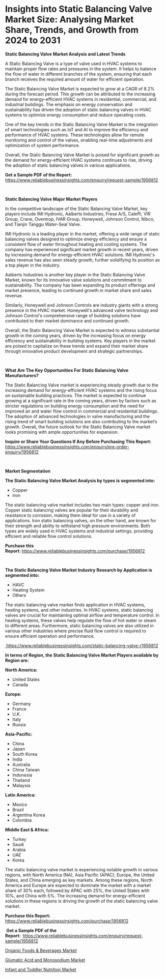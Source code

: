 <p><h1>Insights into Static Balancing Valve Market Size: Analysing Market Share, Trends, and Growth from 2024 to 2031</h1></p><p><strong>Static Balancing Valve Market Analysis and Latest Trends</strong></p>
<p><p>A Static Balancing Valve is a type of valve used in HVAC systems to maintain proper flow rates and pressures in the system. It helps to balance the flow of water in different branches of the system, ensuring that each branch receives the required amount of water for efficient operation.</p><p>The Static Balancing Valve Market is expected to grow at a CAGR of 8.2% during the forecast period. This growth can be attributed to the increasing demand for energy-efficient HVAC systems in residential, commercial, and industrial buildings. The emphasis on energy conservation and sustainability has driven the adoption of static balancing valves in HVAC systems to optimize energy consumption and reduce operating costs.</p><p>One of the key trends in the Static Balancing Valve Market is the integration of smart technologies such as IoT and AI to improve the efficiency and performance of HVAC systems. These technologies allow for remote monitoring and control of the valves, enabling real-time adjustments and optimization of system performance.</p><p>Overall, the Static Balancing Valve Market is poised for significant growth as the demand for energy-efficient HVAC systems continues to rise, driving the adoption of static balancing valves in various applications.</p></p>
<p><strong>Get a Sample PDF of the Report:&nbsp;</strong> <a href="https://www.reliablebusinessinsights.com/enquiry/request-sample/1956812">https://www.reliablebusinessinsights.com/enquiry/request-sample/1956812</a></p>
<p>&nbsp;</p>
<p><strong>Static Balancing Valve Major Market Players</strong></p>
<p><p>In the competitive landscape of the Static Balancing Valve Market, key players include IMI Hydronic, Aalberts Industries, Frese A/S, Caleffi, VIR Group, Crane, Oventrop, IVAR Group, Honeywell, Johnson Control, Nibco, and Tianjin Tanggu Water-Seal Valve. </p><p>IMI Hydronic is a leading player in the market, offering a wide range of static balancing valves designed to optimize energy efficiency and ensure a consistent flow of water throughout heating and cooling systems. The company has experienced significant market growth in recent years, driven by increasing demand for energy-efficient HVAC solutions. IMI Hydronic's sales revenue has also seen steady growth, further solidifying its position as a top player in the industry. </p><p>Aalberts Industries is another key player in the Static Balancing Valve Market, known for its innovative valve solutions and commitment to sustainability. The company has been expanding its product offerings and market presence, leading to continued growth in market share and sales revenue. </p><p>Similarly, Honeywell and Johnson Controls are industry giants with a strong presence in the HVAC market. Honeywell's advanced valve technology and Johnson Control's comprehensive range of building solutions have contributed to their market dominance and continued growth. </p><p>Overall, the Static Balancing Valve Market is expected to witness substantial growth in the coming years, driven by the increasing focus on energy efficiency and sustainability in building systems. Key players in the market are poised to capitalize on these trends and expand their market share through innovative product development and strategic partnerships.</p></p>
<p>&nbsp;</p>
<p><strong>What Are The Key Opportunities For Static Balancing Valve Manufacturers?</strong></p>
<p><p>The Static Balancing Valve market is experiencing steady growth due to the increasing demand for energy-efficient HVAC systems and the rising focus on sustainable building practices. The market is expected to continue growing at a significant rate in the coming years, driven by factors such as stricter regulations on building energy consumption and the need for improved air and water flow control in commercial and residential buildings. The adoption of advanced technologies in valve manufacturing and the rising trend of smart building solutions are also contributing to the market’s growth. Overall, the future outlook for the Static Balancing Valve market looks promising with ample opportunities for expansion.</p></p>
<p><strong>Inquire or Share Your Questions If Any Before Purchasing This Report:</strong> <a href="https://www.reliablebusinessinsights.com/enquiry/pre-order-enquiry/1956812">https://www.reliablebusinessinsights.com/enquiry/pre-order-enquiry/1956812</a></p>
<p>&nbsp;</p>
<p><strong>Market Segmentation</strong></p>
<p><strong>The Static Balancing Valve Market Analysis by types is segmented into:</strong></p>
<p><ul><li>Copper</li><li>Iron</li></ul></p>
<p><p>The static balancing valve market includes two main types: copper and iron. Copper static balancing valves are popular for their durability and resistance to corrosion, making them ideal for use in a variety of applications. Iron static balancing valves, on the other hand, are known for their strength and ability to withstand high pressure environments. Both types are widely used in HVAC systems and industrial settings, providing efficient and reliable flow control solutions.</p></p>
<p><strong>Purchase this Report:&nbsp;</strong><a href="https://www.reliablebusinessinsights.com/purchase/1956812">https://www.reliablebusinessinsights.com/purchase/1956812</a></p>
<p>&nbsp;</p>
<p><strong>The Static Balancing Valve Market Industry Research by Application is segmented into:</strong></p>
<p><ul><li>HAVC</li><li>Heating System</li><li>Others</li></ul></p>
<p><p>The static balancing valve market finds application in HVAC systems, heating systems, and other industries. In HVAC systems, static balancing valves are crucial for maintaining optimal airflow and temperature control. In heating systems, these valves help regulate the flow of hot water or steam to different areas. Furthermore, static balancing valves are also utilized in various other industries where precise fluid flow control is required to ensure efficient operation and performance.</p></p>
<p><a href="https://www.reliablebusinessinsights.com/static-balancing-valve-r1956812">&nbsp;https://www.reliablebusinessinsights.com/static-balancing-valve-r1956812</a></p>
<p><strong>In terms of Region, the Static Balancing Valve Market Players available by Region are:</strong></p>
<p>
    <p> <strong> North America: </strong>
        <ul>
            <li>United States</li>
            <li>Canada</li>
        </ul>
        </p> 
    <p> <strong> Europe: </strong>
        <ul>
            <li>Germany</li>
            <li>France</li>
            <li>U.K.</li>
            <li>Italy</li>
            <li>Russia</li>
        </ul>
        </p> 
    <p> <strong> Asia-Pacific: </strong>
        <ul>
            <li>China</li>
            <li>Japan</li>
            <li>South Korea</li>
            <li>India</li>
            <li>Australia</li>
            <li>China Taiwan</li>
            <li>Indonesia</li>
            <li>Thailand</li>
            <li>Malaysia</li>
        </ul>
        </p> 
    <p> <strong> Latin America: </strong>
        <ul>
            <li>Mexico</li>
            <li>Brazil</li>
            <li>Argentina Korea</li>
            <li>Colombia</li>
        </ul>
        </p> 
    <p> <strong> Middle East & Africa: </strong>
        <ul>
            <li>Turkey</li>
            <li>Saudi</li>
            <li>Arabia</li>
            <li>UAE</li>
            <li>Korea</li>
        </ul>
    </p>
    </p>
<p><p>The static balancing valve market is experiencing notable growth in various regions, with North America (NA), Asia Pacific (APAC), Europe, the United States, and China emerging as key markets. Among these regions, North America and Europe are expected to dominate the market with a market share of 30% each, followed by APAC with 25%, the United States with 10%, and China with 5%. The increasing demand for energy-efficient solutions in these regions is driving the growth of the static balancing valve market.</p></p>
<p><strong>Purchase this Report: </strong><a href="https://www.reliablebusinessinsights.com/purchase/1956812">https://www.reliablebusinessinsights.com/purchase/1956812</a></p>
<p>&nbsp;<strong>Get a Sample PDF of the Report:&nbsp;&nbsp;</strong><a href="https://www.reliablebusinessinsights.com/enquiry/request-sample/1956812">https://www.reliablebusinessinsights.com/enquiry/request-sample/1956812</a></p>
<p><strong></strong></p>
<p><p><a href="https://github.com/brentleyjimmiealvaradoz4l1rea/Market-Research-Report-List-3/blob/main/organic-foods-beverages-market.md">Organic Foods & Beverages Market</a></p><p><a href="https://github.com/khayangel/Market-Research-Report-List-4/blob/main/glumatic-acid-and-monosodium-market.md">Glumatic Acid and Monosodium Market</a></p><p><a href="https://github.com/Angelnienowdseej3e45z3p8c/Market-Research-Report-List-3/blob/main/infant-and-toddler-nutrition-market.md">Infant and Toddler Nutrition Market</a></p></p>